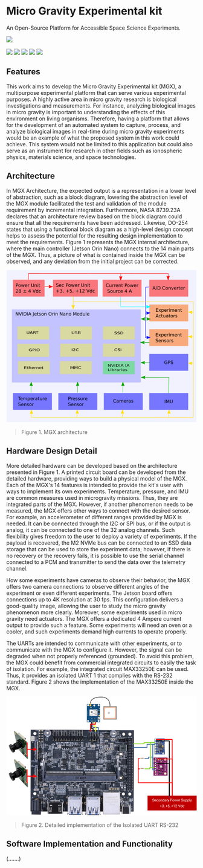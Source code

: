 # Micro Gravity Experimental kit

An Open-Source Platform for Accessible Space Science Experiments.

![](https://github.com/MouraWM/MGX-micro-gravity-experimental-kit/images/wd.jpg)

![](https://img.shields.io/github/stars/MouraWM/MGX-micro-gravity-experimental-kit) ![](https://img.shields.io/github/forks/MouraWM/MGX-micro-gravity-experimental-kit.svg) ![](https://img.shields.io/github/release/MouraWM/MGX-micro-gravity-experimental-kit.svg) ![](https://img.shields.io/github/issues/MouraWM/MGX-micro-gravity-experimental-kit.svg) ![](https://img.shields.io/github/bower/MouraWM/MGX-micro-gravity-experimental-kit.svg)

## Features

This work aims to develop the Micro Gravity Experimental kit (MGX), a multipurpose experimental platform that can serve various experimental purposes. A highly active area in micro gravity research is biological investigations and measurements. For instance, analyzing biological images in micro gravity is important to understanding the effects of this environment on living organisms. Therefore, having a platform that allows for the development of an automated system to capture, process, and analyze biological images in real-time during micro gravity experiments would be an example of what the proposed system in this work could achieve. This system would not be limited to this application but could also serve as an instrument for research in other fields such as ionospheric physics, materials science, and space technologies. 



## Architecture

In MGX Architecture, the expected output is a representation in a lower level of abstraction, such as a block diagram, lowering the abstraction level of the MGX module facilitated the test and validation of the module requirement by incremental integration. Furthermore, NASA 8739.23A declares that an architecture review based on the block diagram could ensure that all the requirements have been addressed. Likewise, DO-254 states that using a functional block diagram as a high-level design concept helps to assess the potential for the resulting design implementation to meet the requirements.
Figure 1 represents the MGX internal architecture, where the main controller (Jetson Orin Nano) connects to the 14 main parts of the MGX. Thus, a picture of what is contained inside the MGX can be observed, and any deviation from the initial project can be corrected.

![](https://github.com/MouraWM/MGX-micro-gravity-experimental-kit/blob/main/images/Fig01.png)

> Figure 1. MGX architecture



## Hardware Design Detail

More detailed hardware can be developed based on the architecture presented in Figure 1. A printed circuit board can be developed from the detailed hardware, providing ways to build a physical model of the MGX. Each of the MGX's 14 features is intended to provide the kit's user with ways to implement its own experiments. Temperature, pressure, and IMU are common measures used in microgravity missions. Thus, they are integrated parts of the MGX. However, if another phenomenon needs to be measured, the MGX offers other ways to connect with the desired sensor. For example, an accelerometer of different ranges provided by MGX is needed. It can be connected through the I2C or SPI bus, or if the output is analog, it can be connected to one of the 32 analog channels. Such flexibility gives freedom to the user to deploy a variety of experiments.
If the payload is recovered, the M2 NVMe bus can be connected to an SSD data storage that can be used to store the experiment data; however, if there is no recovery or the recovery fails, it is possible to use the serial channel connected to a PCM and transmitter to send the data over the telemetry channel. 

How some experiments have cameras to observe their behavior, the MGX offers two camera connections to observe different angles of the experiment or even different experiments. The Jetson board offers connections up to 4K resolution at 30 fps.  This configuration delivers a good-quality image, allowing the user to study the micro gravity phenomenon more clearly. Moreover, some experiments used in micro gravity need actuators. The MGX offers a dedicated 4 Ampere current output to provide such a feature. Some experiments will need an oven or a cooler, and such experiments demand high currents to operate properly.

The UARTs are intended to communicate with other experiments, or to communicate with the MGX to configure it. However, the signal can be degraded when not properly referenced (grounded). To avoid this problem, the MGX could benefit from commercial integrated circuits to easily the task of isolation. For example, the integrated circuit MAX33250E can be used. Thus, it provides an isolated UART 1 that complies with the RS-232 standard. Figure 2 shows the implementation of the MAX33250E inside the MGX. 

![](https://github.com/MouraWM/MGX-micro-gravity-experimental-kit/blob/main/images/Fig02.png)

> Figure 2. Detailed implementation of the Isolated UART RS-232



## Software Implementation and Functionality

(.......)

